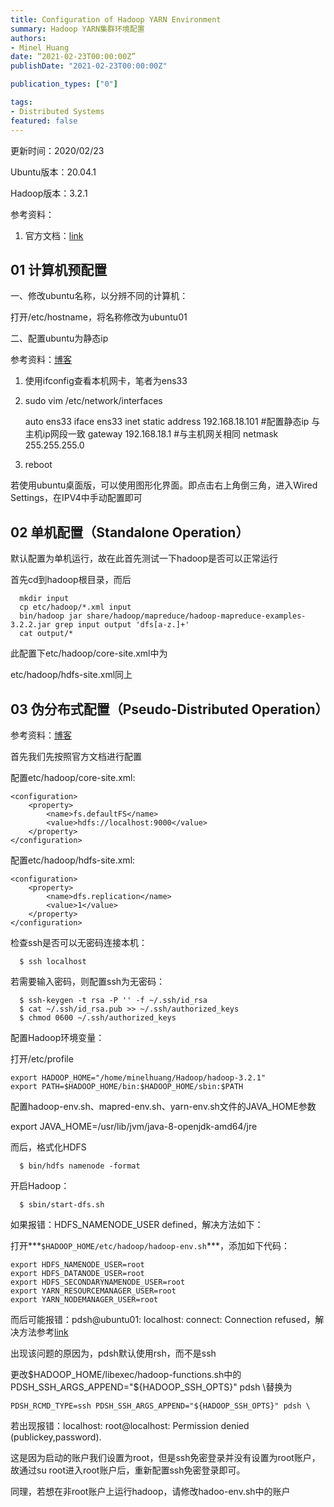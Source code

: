 ```yaml
---
title: Configuration of Hadoop YARN Environment
summary: Hadoop YARN集群环境配置
authors:
- Minel Huang
date: “2021-02-23T00:00:00Z”
publishDate: "2021-02-23T00:00:00Z"

publication_types: ["0"]

tags: 
- Distributed Systems
featured: false
---
```


更新时间：2020/02/23

Ubuntu版本：20.04.1

Hadoop版本：3.2.1

参考资料：

1. 官方文档：[link](https://hadoop.apache.org/docs/stable/hadoop-project-dist/hadoop-common/SingleCluster.html)

## 01 计算机预配置

一、修改ubuntu名称，以分辨不同的计算机：

打开/etc/hostname，将名称修改为ubuntu01

二、配置ubuntu为静态ip

参考资料：[博客](https://www.linuxidc.com/Linux/2017-02/140137.htm)

1. 使用ifconfig查看本机网卡，笔者为ens33

2. sudo vim /etc/network/interfaces

   auto ens33
   iface ens33 inet static
   address 192.168.18.101  #配置静态ip 与主机ip网段一致
   gateway 192.168.18.1    #与主机网关相同
   netmask 255.255.255.0

3. reboot

若使用ubuntu桌面版，可以使用图形化界面。即点击右上角倒三角，进入Wired Settings，在IPV4中手动配置即可

## 02 单机配置（Standalone Operation）

默认配置为单机运行，故在此首先测试一下hadoop是否可以正常运行

首先cd到hadoop根目录，而后

```
  mkdir input
  cp etc/hadoop/*.xml input
  bin/hadoop jar share/hadoop/mapreduce/hadoop-mapreduce-examples-3.2.2.jar grep input output 'dfs[a-z.]+'
  cat output/*
```

此配置下etc/hadoop/core-site.xml中为

<configuration>
		</configuration>

etc/hadoop/hdfs-site.xml同上

## 03 伪分布式配置（Pseudo-Distributed Operation）

参考资料：[博客](https://blog.csdn.net/hliq5399/article/details/78193113)

首先我们先按照官方文档进行配置

配置etc/hadoop/core-site.xml:

```
<configuration>
    <property>
        <name>fs.defaultFS</name>
        <value>hdfs://localhost:9000</value>
    </property>
</configuration>
```

配置etc/hadoop/hdfs-site.xml:

```
<configuration>
    <property>
        <name>dfs.replication</name>
        <value>1</value>
    </property>
</configuration>
```

检查ssh是否可以无密码连接本机：

```
  $ ssh localhost
```

若需要输入密码，则配置ssh为无密码：

```
  $ ssh-keygen -t rsa -P '' -f ~/.ssh/id_rsa
  $ cat ~/.ssh/id_rsa.pub >> ~/.ssh/authorized_keys
  $ chmod 0600 ~/.ssh/authorized_keys
```

配置Hadoop环境变量：

打开/etc/profile

```
export HADOOP_HOME="/home/minelhuang/Hadoop/hadoop-3.2.1"
export PATH=$HADOOP_HOME/bin:$HADOOP_HOME/sbin:$PATH
```

配置hadoop-env.sh、mapred-env.sh、yarn-env.sh文件的JAVA_HOME参数

export JAVA_HOME=/usr/lib/jvm/java-8-openjdk-amd64/jre

而后，格式化HDFS

```
  $ bin/hdfs namenode -format
```

开启Hadoop：

```
  $ sbin/start-dfs.sh
```

如果报错：HDFS_NAMENODE_USER defined，解决方法如下：

打开***`$HADOOP_HOME/etc/hadoop/hadoop-env.sh`***，添加如下代码：

```
export HDFS_NAMENODE_USER=root
export HDFS_DATANODE_USER=root
export HDFS_SECONDARYNAMENODE_USER=root
export YARN_RESOURCEMANAGER_USER=root
export YARN_NODEMANAGER_USER=root
```

而后可能报错：pdsh@ubuntu01: localhost: connect: Connection refused，解决方法参考[link](https://stackoverflow.com/questions/48189954/hadoop-start-dfs-sh-connection-refused)

出现该问题的原因为，pdsh默认使用rsh，而不是ssh

更改$HADOOP_HOME/libexec/hadoop-functions.sh中的PDSH_SSH_ARGS_APPEND="${HADOOP_SSH_OPTS}" pdsh \替换为

```
PDSH_RCMD_TYPE=ssh PDSH_SSH_ARGS_APPEND="${HADOOP_SSH_OPTS}" pdsh \
```

若出现报错：localhost: root@localhost: Permission denied (publickey,password).

这是因为启动的账户我们设置为root，但是ssh免密登录并没有设置为root账户，故通过su root进入root账户后，重新配置ssh免密登录即可。

同理，若想在非root账户上运行hadoop，请修改hadoo-env.sh中的账户